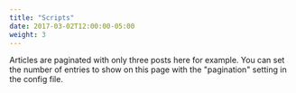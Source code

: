 ```yaml
---
title: "Scripts"
date: 2017-03-02T12:00:00-05:00
weight: 3
---
```

Articles are paginated with only three posts here for example. You can set the number of entries to show on this page with the "pagination" setting in the config file.
